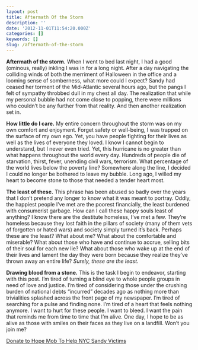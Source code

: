 ```yaml
---
layout: post
title: Aftermath Of the Storm
description: ''
date: '2012-11-01T11:54:20.000Z'
categories: []
keywords: []
slug: /aftermath-of-the-storm
---
```


**Aftermath of the storm.** When I went to bed last night, I had a good (ominous, really) inkling I was in for a long night. After a day navigating the colliding winds of both the merriment of Halloween in the office and a looming sense of somberness, what more could I expect? Sandy had ceased her torment of the Mid-Atlantic several hours ago, but the pangs I felt of sympathy throbbed dull in my chest all day. The realization that while my personal bubble had not come close to popping, there were millions who couldn’t be any further from that reality. And then another realization set in.

**How little do I care.** My entire concern throughout the storm was on my own comfort and enjoyment. Forget safety or well-being, I was trapped on the surface of my own ego. Yet, you have people fighting for their lives as well as the lives of everyone they loved. I know I cannot begin to understand, but I never even tried. Yet, this hurricane is no greater than what happens throughout the world every day. Hundreds of people die of starvation, thirst, fever, unending civil wars, terrorism. What percentage of the world lives below the poverty line? Somewhere along the line, I decided I could no longer be bothered to leave my bubble. Long ago, I willed my heart to become stone to those that needed a tender heart most.

**The least of these.** This phrase has been abused so badly over the years that I don’t pretend any longer to know what it was meant to portray. Oddly, the happiest people I’ve met are the poorest financially, the least burdened with consumerist garbage. How can I call these happy souls least of anything? I know there are the destitute homeless, I’ve met a few. They’re homeless because they lost faith in the pillars of society (many of them vets of forgotten or hated wars) and society simply turned it’s back. Perhaps these are the least? What about me? What about the comfortable and miserable? What about those who have and continue to accrue, selling bits of their soul for each new lie? What about those who wake up at the end of their lives and lament the day they were born because they realize they’ve thrown away an entire life? _Surely, these are the least_.

**Drawing blood from a stone.** This is the task I begin to endeavor, starting with this post. I’m tired of turning a blind eye to whole people groups in need of love and justice. I’m tired of considering those under the crushing burden of national debts “incurred” decades ago as nothing more than trivialities splashed across the front page of my newspaper. I’m tired of searching for a pulse and finding none. I’m tired of a heart that feels nothing anymore. I want to hurt for these people. I want to bleed. I want the pain that reminds me from time to time that I’m alive. One day, I hope to be as alive as those with smiles on their faces as they live on a landfill. Won’t you join me?

[Donate to Hope Mob To Help NYC Sandy Victims](http://hopemob.org/sandy "Donate to Hope Mob To Help NYC Sandy Victims")